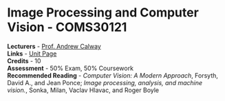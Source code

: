 # Image Processing and Computer Vision - COMS30121

**Lecturers** - [Prof. Andrew Calway](http://www.bris.ac.uk/engineering/people/andrew-d-calway/index.html)<br/>
**Links** - [Unit Page](https://www.bris.ac.uk/unit-programme-catalogue/UnitDetails.jsa?ayrCode=19%2F20&unitCode=COMS30121)<br/>
**Credits** - 10<br/>
**Assessment** - 50% Exam, 50% Coursework<br/>
**Recommended Reading** - *Computer Vision: A Modern Approach*, Forsyth, David A., and Jean Ponce; *Image processing, analysis, and machine vision.*, Sonka, Milan, Vaclav Hlavac, and Roger Boyle<br/>
